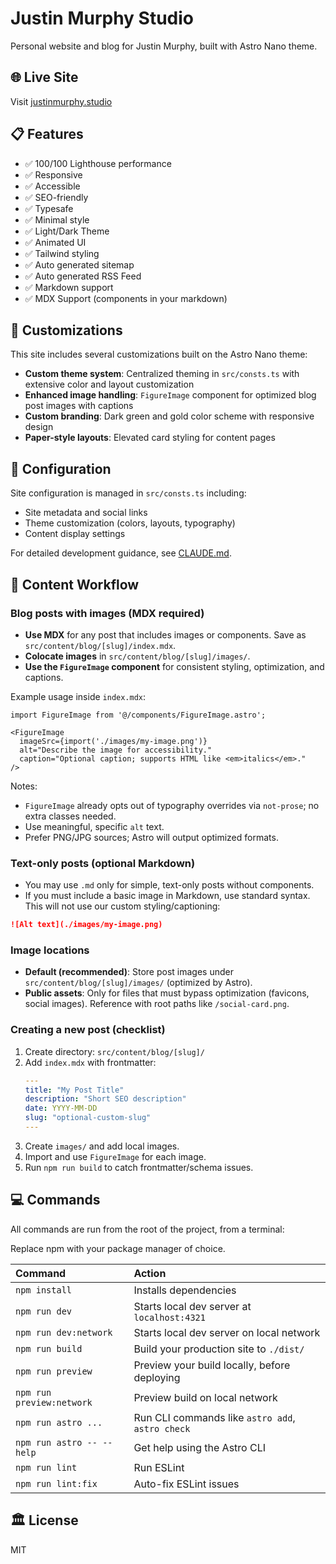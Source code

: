 # Justin Murphy Studio

Personal website and blog for Justin Murphy, built with Astro Nano theme.

## 🌐 Live Site

Visit [justinmurphy.studio](https://justinmurphy.studio)

## 📋 Features

- ✅ 100/100 Lighthouse performance
- ✅ Responsive
- ✅ Accessible
- ✅ SEO-friendly
- ✅ Typesafe
- ✅ Minimal style
- ✅ Light/Dark Theme
- ✅ Animated UI
- ✅ Tailwind styling
- ✅ Auto generated sitemap
- ✅ Auto generated RSS Feed
- ✅ Markdown support
- ✅ MDX Support (components in your markdown)

## 🎨 Customizations

This site includes several customizations built on the Astro Nano theme:

- **Custom theme system**: Centralized theming in `src/consts.ts` with extensive color and layout customization
- **Enhanced image handling**: `FigureImage` component for optimized blog post images with captions
- **Custom branding**: Dark green and gold color scheme with responsive design
- **Paper-style layouts**: Elevated card styling for content pages

## 📄 Configuration

Site configuration is managed in `src/consts.ts` including:
- Site metadata and social links
- Theme customization (colors, layouts, typography)
- Content display settings

For detailed development guidance, see [CLAUDE.md](CLAUDE.md).

## 📝 Content Workflow

### Blog posts with images (MDX required)

- **Use MDX** for any post that includes images or components. Save as `src/content/blog/[slug]/index.mdx`.
- **Colocate images** in `src/content/blog/[slug]/images/`.
- **Use the `FigureImage` component** for consistent styling, optimization, and captions.

Example usage inside `index.mdx`:

```mdx
import FigureImage from '@/components/FigureImage.astro';

<FigureImage 
  imageSrc={import('./images/my-image.png')} 
  alt="Describe the image for accessibility." 
  caption="Optional caption; supports HTML like <em>italics</em>." 
/>
```

Notes:
- `FigureImage` already opts out of typography overrides via `not-prose`; no extra classes needed.
- Use meaningful, specific `alt` text.
- Prefer PNG/JPG sources; Astro will output optimized formats.

### Text-only posts (optional Markdown)

- You may use `.md` only for simple, text-only posts without components.
- If you must include a basic image in Markdown, use standard syntax. This will not use our custom styling/captioning:

```md
![Alt text](./images/my-image.png)
```

### Image locations

- **Default (recommended)**: Store post images under `src/content/blog/[slug]/images/` (optimized by Astro).
- **Public assets**: Only for files that must bypass optimization (favicons, social images). Reference with root paths like `/social-card.png`.

### Creating a new post (checklist)

1. Create directory: `src/content/blog/[slug]/`
2. Add `index.mdx` with frontmatter:
   ```yaml
   ---
   title: "My Post Title"
   description: "Short SEO description"
   date: YYYY-MM-DD
   slug: "optional-custom-slug"
   ---
   ```
3. Create `images/` and add local images.
4. Import and use `FigureImage` for each image.
5. Run `npm run build` to catch frontmatter/schema issues.

## 💻 Commands

All commands are run from the root of the project, from a terminal:

Replace npm with your package manager of choice.

| Command                   | Action                                           |
| :------------------------ | :----------------------------------------------- |
| `npm install`             | Installs dependencies                            |
| `npm run dev`             | Starts local dev server at `localhost:4321`      |
| `npm run dev:network`     | Starts local dev server on local network         |
| `npm run build`           | Build your production site to `./dist/`          |
| `npm run preview`         | Preview your build locally, before deploying     |
| `npm run preview:network` | Preview build on local network                   |
| `npm run astro ...`       | Run CLI commands like `astro add`, `astro check` |
| `npm run astro -- --help` | Get help using the Astro CLI                     |
| `npm run lint`            | Run ESLint                                       |
| `npm run lint:fix`        | Auto-fix ESLint issues                           |

## 🏛️ License

MIT